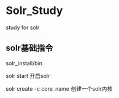 # Solr_Study
study for solr

## solr基础指令

solr_install/bin

solr start    开启solr

solr create -c core_name 创建一个solr内核
